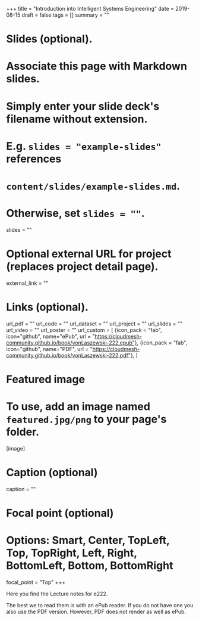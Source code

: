 +++
title = "Introduction into Intelligent Systems Engineering"
date = 2019-08-15
draft = false
tags = []
summary = ""

# Slides (optional).
#   Associate this page with Markdown slides.
#   Simply enter your slide deck's filename without extension.
#   E.g. `slides = "example-slides"` references 
#   `content/slides/example-slides.md`.
#   Otherwise, set `slides = ""`.
slides = ""

# Optional external URL for project (replaces project detail page).
external_link = ""


# Links (optional).
url_pdf = ""
url_code = ""
url_dataset = ""
url_project = ""
url_slides = ""
url_video = ""
url_poster = ""
url_custom = [
{icon_pack = "fab", icon="github", name="ePub", url = "https://cloudmesh-community.github.io/book/vonLaszewski-222.epub"},
{icon_pack = "fab", icon="github", name="PDF", url = "https://cloudmesh-community.github.io/book/vonLaszewski-222.pdf"},
]

# Featured image
# To use, add an image named `featured.jpg/png` to your page's folder. 
[image]
  # Caption (optional)
  caption = ""

  # Focal point (optional)
  # Options: Smart, Center, TopLeft, Top, TopRight, Left, Right, BottomLeft, Bottom, BottomRight
  focal_point = "Top"
+++


Here you find the Lecture notes for e222. 

The best we to read them is with an ePub reader. If you do not have one
you also use the PDF version. However, PDF does not render as well as
ePub.
